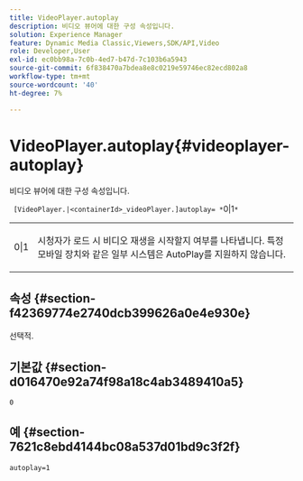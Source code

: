 ```yaml
---
title: VideoPlayer.autoplay
description: 비디오 뷰어에 대한 구성 속성입니다.
solution: Experience Manager
feature: Dynamic Media Classic,Viewers,SDK/API,Video
role: Developer,User
exl-id: ec0bb98a-7c0b-4ed7-b47d-7c103b6a5943
source-git-commit: 6f838470a7bdea8e8c0219e59746ec82ecd802a8
workflow-type: tm+mt
source-wordcount: '40'
ht-degree: 7%

---
```


# VideoPlayer.autoplay{#videoplayer-autoplay}

비디오 뷰어에 대한 구성 속성입니다.

` [VideoPlayer.|<containerId>_videoPlayer.]autoplay= *`0|1`*`

<table id="table_C616483932C2482CA9794DDD7313FD7C"> 
 <tbody> 
  <tr> 
   <td colname="col1"> <p> <span class="codeph"> <span class="varname"> 0|1</span> </span> </p> </td> 
   <td colname="col2"> <p> 시청자가 로드 시 비디오 재생을 시작할지 여부를 나타냅니다. 특정 모바일 장치와 같은 일부 시스템은 AutoPlay를 지원하지 않습니다. </p> </td> 
  </tr> 
 </tbody> 
</table>

## 속성 {#section-f42369774e2740dcb399626a0e4e930e}

선택적.

## 기본값 {#section-d016470e92a74f98a18c4ab3489410a5}

`0`

## 예 {#section-7621c8ebd4144bc08a537d01bd9c3f2f}

```
autoplay=1
```
